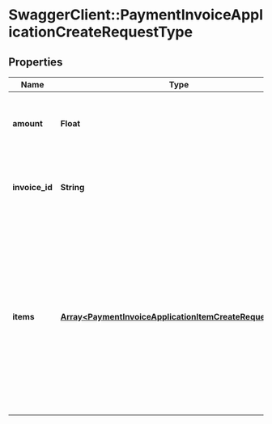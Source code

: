 # SwaggerClient::PaymentInvoiceApplicationCreateRequestType

## Properties
Name | Type | Description | Notes
------------ | ------------- | ------------- | -------------
**amount** | **Float** | The amount of the payment associated with the invoice.  | 
**invoice_id** | **String** | The unique ID of the invoice that the payment is created on.  | [optional] 
**items** | [**Array&lt;PaymentInvoiceApplicationItemCreateRequestType&gt;**](PaymentInvoiceApplicationItemCreateRequestType.md) | Container for invoice items.  **Note:** The Invoice Item Settlement feature is in **Limited Availability**. If you wish to have access to the feature, submit a request at [Zuora Global Support](http://support.zuora.com/).  | [optional] 


